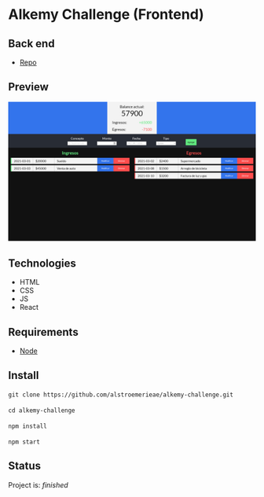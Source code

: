 # Alkemy Challenge (Frontend)

## Back end
- [Repo](https://github.com/alstroemerieae/alkemy-challenge-backend)

## Preview 
![Project image](project-preview.jpg)

## Technologies

- HTML
- CSS
- JS
- React

## Requirements
- [Node](https://nodejs.org/en/download/)

## Install

```
git clone https://github.com/alstroemerieae/alkemy-challenge.git

cd alkemy-challenge

npm install

npm start
```

## Status

Project is: _finished_